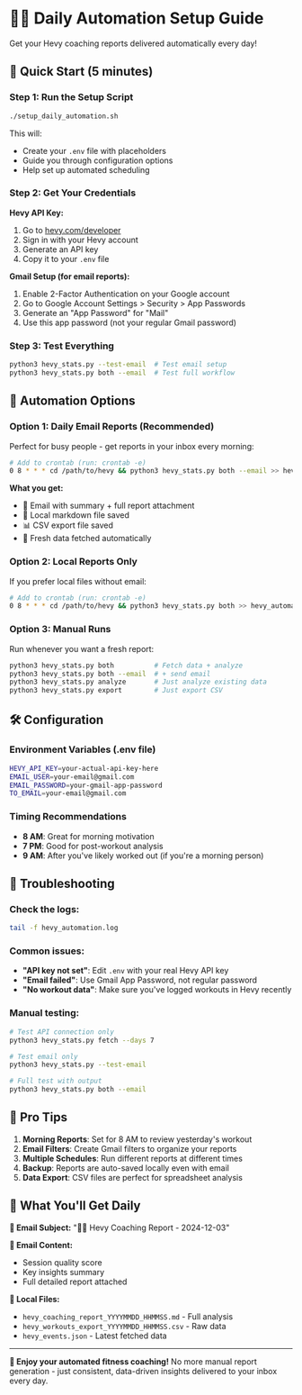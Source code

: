 # 🏋️‍♂️ Daily Automation Setup Guide

Get your Hevy coaching reports delivered automatically every day!

## 🚀 Quick Start (5 minutes)

### Step 1: Run the Setup Script
```bash
./setup_daily_automation.sh
```

This will:
- Create your `.env` file with placeholders
- Guide you through configuration options
- Help set up automated scheduling

### Step 2: Get Your Credentials

**Hevy API Key:**
1. Go to [hevy.com/developer](https://hevy.com/developer)
2. Sign in with your Hevy account  
3. Generate an API key
4. Copy it to your `.env` file

**Gmail Setup (for email reports):**
1. Enable 2-Factor Authentication on your Google account
2. Go to Google Account Settings > Security > App Passwords
3. Generate an "App Password" for "Mail"
4. Use this app password (not your regular Gmail password)

### Step 3: Test Everything
```bash
python3 hevy_stats.py --test-email  # Test email setup
python3 hevy_stats.py both --email  # Test full workflow
```

## 📧 Automation Options

### Option 1: Daily Email Reports (Recommended)
Perfect for busy people - get reports in your inbox every morning:

```bash
# Add to crontab (run: crontab -e)
0 8 * * * cd /path/to/hevy && python3 hevy_stats.py both --email >> hevy_automation.log 2>&1
```

**What you get:**
- 📧 Email with summary + full report attachment
- 📄 Local markdown file saved
- 📊 CSV export file saved
- 🔄 Fresh data fetched automatically

### Option 2: Local Reports Only
If you prefer local files without email:

```bash
# Add to crontab (run: crontab -e)  
0 8 * * * cd /path/to/hevy && python3 hevy_stats.py both >> hevy_automation.log 2>&1
```

### Option 3: Manual Runs
Run whenever you want a fresh report:

```bash
python3 hevy_stats.py both          # Fetch data + analyze
python3 hevy_stats.py both --email  # + send email
python3 hevy_stats.py analyze       # Just analyze existing data
python3 hevy_stats.py export        # Just export CSV
```

## 🛠️ Configuration

### Environment Variables (.env file)
```bash
HEVY_API_KEY=your-actual-api-key-here
EMAIL_USER=your-email@gmail.com
EMAIL_PASSWORD=your-gmail-app-password
TO_EMAIL=your-email@gmail.com
```

### Timing Recommendations
- **8 AM**: Great for morning motivation
- **7 PM**: Good for post-workout analysis
- **9 AM**: After you've likely worked out (if you're a morning person)

## 🔧 Troubleshooting

### Check the logs:
```bash
tail -f hevy_automation.log
```

### Common issues:
- **"API key not set"**: Edit `.env` with your real Hevy API key
- **"Email failed"**: Use Gmail App Password, not regular password
- **"No workout data"**: Make sure you've logged workouts in Hevy recently

### Manual testing:
```bash
# Test API connection only
python3 hevy_stats.py fetch --days 7

# Test email only  
python3 hevy_stats.py --test-email

# Full test with output
python3 hevy_stats.py both --email
```

## 📱 Pro Tips

1. **Morning Reports**: Set for 8 AM to review yesterday's workout
2. **Email Filters**: Create Gmail filters to organize your reports
3. **Multiple Schedules**: Run different reports at different times
4. **Backup**: Reports are auto-saved locally even with email
5. **Data Export**: CSV files are perfect for spreadsheet analysis

## 🎯 What You'll Get Daily

**📧 Email Subject:** "🏋️‍♂️ Hevy Coaching Report - 2024-12-03"

**📝 Email Content:**
- Session quality score
- Key insights summary  
- Full detailed report attached

**💾 Local Files:**
- `hevy_coaching_report_YYYYMMDD_HHMMSS.md` - Full analysis
- `hevy_workouts_export_YYYYMMDD_HHMMSS.csv` - Raw data
- `hevy_events.json` - Latest fetched data

---

**🎉 Enjoy your automated fitness coaching!** No more manual report generation - just consistent, data-driven insights delivered to your inbox every day. 